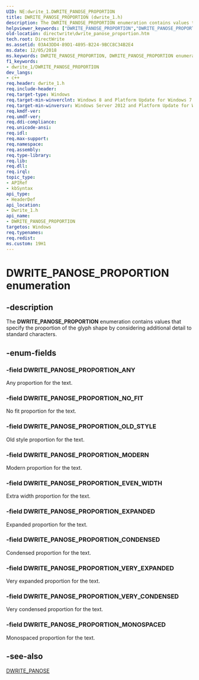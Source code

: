 ```yaml
---
UID: NE:dwrite_1.DWRITE_PANOSE_PROPORTION
title: DWRITE_PANOSE_PROPORTION (dwrite_1.h)
description: The DWRITE_PANOSE_PROPORTION enumeration contains values that specify the proportion of the glyph shape by considering additional detail to standard characters.
helpviewer_keywords: ["DWRITE_PANOSE_PROPORTION","DWRITE_PANOSE_PROPORTION enumeration [Direct Write]","DWRITE_PANOSE_PROPORTION_ANY","DWRITE_PANOSE_PROPORTION_CONDENSED","DWRITE_PANOSE_PROPORTION_EVEN_WIDTH","DWRITE_PANOSE_PROPORTION_EXPANDED","DWRITE_PANOSE_PROPORTION_MODERN","DWRITE_PANOSE_PROPORTION_MONOSPACED","DWRITE_PANOSE_PROPORTION_NO_FIT","DWRITE_PANOSE_PROPORTION_OLD_STYLE","DWRITE_PANOSE_PROPORTION_VERY_CONDENSED","DWRITE_PANOSE_PROPORTION_VERY_EXPANDED","directwrite.dwrite_panose_proportion","dwrite_1/DWRITE_PANOSE_PROPORTION","dwrite_1/DWRITE_PANOSE_PROPORTION_ANY","dwrite_1/DWRITE_PANOSE_PROPORTION_CONDENSED","dwrite_1/DWRITE_PANOSE_PROPORTION_EVEN_WIDTH","dwrite_1/DWRITE_PANOSE_PROPORTION_EXPANDED","dwrite_1/DWRITE_PANOSE_PROPORTION_MODERN","dwrite_1/DWRITE_PANOSE_PROPORTION_MONOSPACED","dwrite_1/DWRITE_PANOSE_PROPORTION_NO_FIT","dwrite_1/DWRITE_PANOSE_PROPORTION_OLD_STYLE","dwrite_1/DWRITE_PANOSE_PROPORTION_VERY_CONDENSED","dwrite_1/DWRITE_PANOSE_PROPORTION_VERY_EXPANDED"]
old-location: directwrite\dwrite_panose_proportion.htm
tech.root: DirectWrite
ms.assetid: 03A43DD4-89D1-4895-B224-9BCC8C34B2E4
ms.date: 12/05/2018
ms.keywords: DWRITE_PANOSE_PROPORTION, DWRITE_PANOSE_PROPORTION enumeration [Direct Write], DWRITE_PANOSE_PROPORTION_ANY, DWRITE_PANOSE_PROPORTION_CONDENSED, DWRITE_PANOSE_PROPORTION_EVEN_WIDTH, DWRITE_PANOSE_PROPORTION_EXPANDED, DWRITE_PANOSE_PROPORTION_MODERN, DWRITE_PANOSE_PROPORTION_MONOSPACED, DWRITE_PANOSE_PROPORTION_NO_FIT, DWRITE_PANOSE_PROPORTION_OLD_STYLE, DWRITE_PANOSE_PROPORTION_VERY_CONDENSED, DWRITE_PANOSE_PROPORTION_VERY_EXPANDED, directwrite.dwrite_panose_proportion, dwrite_1/DWRITE_PANOSE_PROPORTION, dwrite_1/DWRITE_PANOSE_PROPORTION_ANY, dwrite_1/DWRITE_PANOSE_PROPORTION_CONDENSED, dwrite_1/DWRITE_PANOSE_PROPORTION_EVEN_WIDTH, dwrite_1/DWRITE_PANOSE_PROPORTION_EXPANDED, dwrite_1/DWRITE_PANOSE_PROPORTION_MODERN, dwrite_1/DWRITE_PANOSE_PROPORTION_MONOSPACED, dwrite_1/DWRITE_PANOSE_PROPORTION_NO_FIT, dwrite_1/DWRITE_PANOSE_PROPORTION_OLD_STYLE, dwrite_1/DWRITE_PANOSE_PROPORTION_VERY_CONDENSED, dwrite_1/DWRITE_PANOSE_PROPORTION_VERY_EXPANDED
f1_keywords:
- dwrite_1/DWRITE_PANOSE_PROPORTION
dev_langs:
- c++
req.header: dwrite_1.h
req.include-header: 
req.target-type: Windows
req.target-min-winverclnt: Windows 8 and Platform Update for Windows 7 [desktop apps only]
req.target-min-winversvr: Windows Server 2012 and Platform Update for Windows Server 2008 R2 [desktop apps only]
req.kmdf-ver: 
req.umdf-ver: 
req.ddi-compliance: 
req.unicode-ansi: 
req.idl: 
req.max-support: 
req.namespace: 
req.assembly: 
req.type-library: 
req.lib: 
req.dll: 
req.irql: 
topic_type:
- APIRef
- kbSyntax
api_type:
- HeaderDef
api_location:
- Dwrite_1.h
api_name:
- DWRITE_PANOSE_PROPORTION
targetos: Windows
req.typenames: 
req.redist: 
ms.custom: 19H1
---
```


# DWRITE_PANOSE_PROPORTION enumeration


## -description


The <b>DWRITE_PANOSE_PROPORTION</b> enumeration contains values that specify the proportion of the glyph shape by considering additional detail to standard characters.


## -enum-fields




### -field DWRITE_PANOSE_PROPORTION_ANY

Any proportion for the text.


### -field DWRITE_PANOSE_PROPORTION_NO_FIT

No fit proportion for the text.


### -field DWRITE_PANOSE_PROPORTION_OLD_STYLE

Old style proportion for the text.


### -field DWRITE_PANOSE_PROPORTION_MODERN

Modern proportion for the text.


### -field DWRITE_PANOSE_PROPORTION_EVEN_WIDTH

Extra width proportion for the text.


### -field DWRITE_PANOSE_PROPORTION_EXPANDED

Expanded proportion for the text.


### -field DWRITE_PANOSE_PROPORTION_CONDENSED

Condensed proportion for the text.


### -field DWRITE_PANOSE_PROPORTION_VERY_EXPANDED

Very expanded proportion for the text.


### -field DWRITE_PANOSE_PROPORTION_VERY_CONDENSED

Very condensed proportion for the text.


### -field DWRITE_PANOSE_PROPORTION_MONOSPACED

Monospaced proportion for the text.


## -see-also




<a href="/windows/win32/api/dwrite_1/ns-dwrite_1-dwrite_panose">DWRITE_PANOSE</a>
 

 

